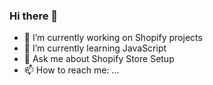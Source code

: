 ### Hi there 👋

- 🔭 I’m currently working on Shopify projects
- 🌱 I’m currently learning JavaScript 
- 💬 Ask me about Shopify Store Setup
- 📫 How to reach me: ...
